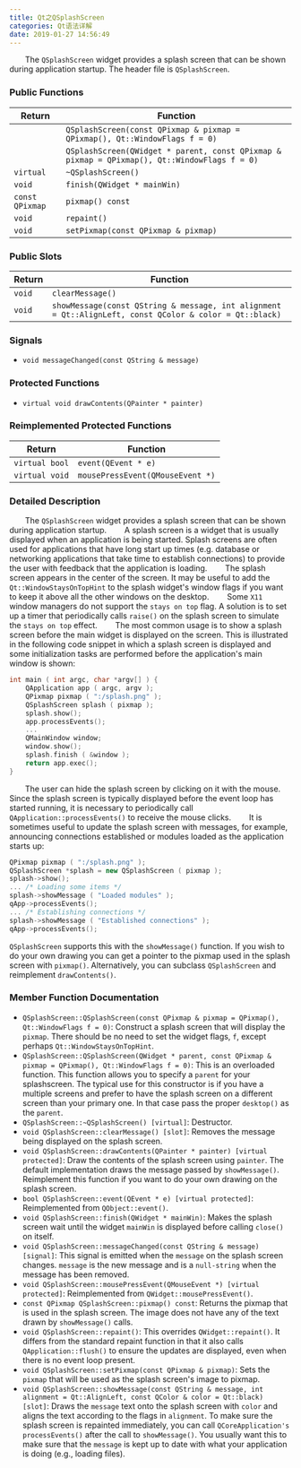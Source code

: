 ```yaml
---
title: Qt之QSplashScreen
categories: Qt语法详解
date: 2019-01-27 14:56:49
---
```

&emsp;&emsp;The `QSplashScreen` widget provides a splash screen that can be shown during application startup. The header file is `QSplashScreen`.<!--more-->

### Public Functions

Return          | Function
----------------|---------
                | `QSplashScreen(const QPixmap & pixmap = QPixmap(), Qt::WindowFlags f = 0)`
                | `QSplashScreen(QWidget * parent, const QPixmap & pixmap = QPixmap(), Qt::WindowFlags f = 0)`
`virtual`       | `~QSplashScreen()`
`void`          | `finish(QWidget * mainWin)`
`const QPixmap` | `pixmap() const`
`void`          | `repaint()`
`void`          | `setPixmap(const QPixmap & pixmap)`

### Public Slots

Return | Function
-------|---------
`void` | `clearMessage()`
`void` | `showMessage(const QString & message, int alignment = Qt::AlignLeft, const QColor & color = Qt::black)`

### Signals

- `void messageChanged(const QString & message)`

### Protected Functions

- `virtual void drawContents(QPainter * painter)`

### Reimplemented Protected Functions

Return         | Function
---------------|----------
`virtual bool` | `event(QEvent * e)`
`virtual void` | `mousePressEvent(QMouseEvent *)`

### Detailed Description

&emsp;&emsp;The `QSplashScreen` widget provides a splash screen that can be shown during application startup.
&emsp;&emsp;A splash screen is a widget that is usually displayed when an application is being started. Splash screens are often used for applications that have long start up times (e.g. database or networking applications that take time to establish connections) to provide the user with feedback that the application is loading.
&emsp;&emsp;The splash screen appears in the center of the screen. It may be useful to add the `Qt::WindowStaysOnTopHint` to the splash widget's window flags if you want to keep it above all the other windows on the desktop.
&emsp;&emsp;Some `X11` window managers do not support the `stays on top` flag. A solution is to set up a timer that periodically calls `raise()` on the splash screen to simulate the `stays on top` effect.
&emsp;&emsp;The most common usage is to show a splash screen before the main widget is displayed on the screen. This is illustrated in the following code snippet in which a splash screen is displayed and some initialization tasks are performed before the application's main window is shown:

``` cpp
int main ( int argc, char *argv[] ) {
    QApplication app ( argc, argv );
    QPixmap pixmap ( ":/splash.png" );
    QSplashScreen splash ( pixmap );
    splash.show();
    app.processEvents();
    ...
    QMainWindow window;
    window.show();
    splash.finish ( &window );
    return app.exec();
}
```

&emsp;&emsp;The user can hide the splash screen by clicking on it with the mouse. Since the splash screen is typically displayed before the event loop has started running, it is necessary to periodically call `QApplication::processEvents()` to receive the mouse clicks.
&emsp;&emsp;It is sometimes useful to update the splash screen with messages, for example, announcing connections established or modules loaded as the application starts up:

``` cpp
QPixmap pixmap ( ":/splash.png" );
QSplashScreen *splash = new QSplashScreen ( pixmap );
splash->show();
... /* Loading some items */
splash->showMessage ( "Loaded modules" );
qApp->processEvents();
... /* Establishing connections */
splash->showMessage ( "Established connections" );
qApp->processEvents();
```

`QSplashScreen` supports this with the `showMessage()` function. If you wish to do your own drawing you can get a pointer to the pixmap used in the splash screen with `pixmap()`. Alternatively, you can subclass `QSplashScreen` and reimplement `drawContents()`.

### Member Function Documentation

- `QSplashScreen::QSplashScreen(const QPixmap & pixmap = QPixmap(), Qt::WindowFlags f = 0)`: Construct a splash screen that will display the `pixmap`. There should be no need to set the widget flags, `f`, except perhaps `Qt::WindowStaysOnTopHint`.
- `QSplashScreen::QSplashScreen(QWidget * parent, const QPixmap & pixmap = QPixmap(), Qt::WindowFlags f = 0)`: This is an overloaded function. This function allows you to specify a `parent` for your splashscreen. The typical use for this constructor is if you have a multiple screens and prefer to have the splash screen on a different screen than your primary one. In that case pass the proper `desktop()` as the `parent`.
- `QSplashScreen::~QSplashScreen() [virtual]`: Destructor.
- `void QSplashScreen::clearMessage() [slot]`: Removes the message being displayed on the splash screen.
- `void QSplashScreen::drawContents(QPainter * painter) [virtual protected]`: Draw the contents of the splash screen using `painter`. The default implementation draws the message passed by `showMessage()`. Reimplement this function if you want to do your own drawing on the splash screen.
- `bool QSplashScreen::event(QEvent * e) [virtual protected]`: Reimplemented from `QObject::event()`.
- `void QSplashScreen::finish(QWidget * mainWin)`: Makes the splash screen wait until the widget `mainWin` is displayed before calling `close()` on itself.
- `void QSplashScreen::messageChanged(const QString & message) [signal]`: This signal is emitted when the `message` on the splash screen changes. `message` is the new message and is a `null-string` when the message has been removed.
- `void QSplashScreen::mousePressEvent(QMouseEvent *) [virtual protected]`: Reimplemented from `QWidget::mousePressEvent()`.
- `const QPixmap QSplashScreen::pixmap() const`: Returns the pixmap that is used in the splash screen. The image does not have any of the text drawn by `showMessage()` calls.
- `void QSplashScreen::repaint()`: This overrides `QWidget::repaint()`. It differs from the standard repaint function in that it also calls `QApplication::flush()` to ensure the updates are displayed, even when there is no event loop present.
- `void QSplashScreen::setPixmap(const QPixmap & pixmap)`: Sets the `pixmap` that will be used as the splash screen's image to pixmap.
- `void QSplashScreen::showMessage(const QString & message, int alignment = Qt::AlignLeft, const QColor & color = Qt::black) [slot]`: Draws the `message` text onto the splash screen with `color` and aligns the text according to the flags in `alignment`. To make sure the splash screen is repainted immediately, you can call `QCoreApplication's` `processEvents()` after the call to `showMessage()`. You usually want this to make sure that the `message` is kept up to date with what your application is doing (e.g., loading files).